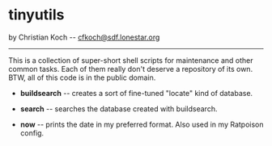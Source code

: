 # tinyutils

by Christian Koch -- cfkoch@sdf.lonestar.org

-----

This is a collection of super-short shell scripts for maintenance and other
common tasks. Each of them really don't deserve a repository of its own.
BTW, all of this code is in the public domain.

  - **buildsearch** -- creates a sort of fine-tuned "locate" kind of
    database.

  - **search** -- searches the database created with buildsearch.

  - **now** -- prints the date in my preferred format. Also used in my
    Ratpoison config.
